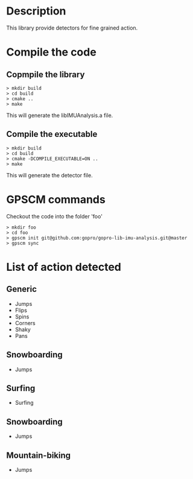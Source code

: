 # Description

This library provide detectors for fine grained action.


# Compile the code

## Copmpile the library

```
> mkdir build
> cd build
> cmake ..
> make
```

This will generate the libIMUAnalysis.a file.

## Compile the executable

```
> mkdir build
> cd build
> cmake -DCOMPILE_EXECUTABLE=ON ..
> make
```

This will generate the detector file.


# GPSCM commands

Checkout the code into the folder 'foo'

```
> mkdir foo
> cd foo
> gpscm init git@github.com:gopro/gopro-lib-imu-analysis.git@master
> gpscm sync
```


# List of action detected

## Generic

- Jumps
- Flips
- Spins
- Corners
- Shaky
- Pans

## Snowboarding

- Jumps

## Surfing

- Surfing

## Snowboarding

- Jumps

## Mountain-biking

- Jumps

